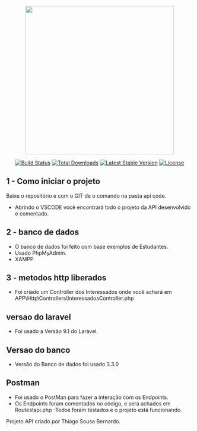 <p align="center"><a href="https://laravel.com" target="_blank"><img src="https://raw.githubusercontent.com/laravel/art/master/logo-lockup/5%20SVG/2%20CMYK/1%20Full%20Color/laravel-logolockup-cmyk-red.svg" width="400"></a></p>

<p align="center">
<a href="https://travis-ci.org/laravel/framework"><img src="https://travis-ci.org/laravel/framework.svg" alt="Build Status"></a>
<a href="https://packagist.org/packages/laravel/framework"><img src="https://img.shields.io/packagist/dt/laravel/framework" alt="Total Downloads"></a>
<a href="https://packagist.org/packages/laravel/framework"><img src="https://img.shields.io/packagist/v/laravel/framework" alt="Latest Stable Version"></a>
<a href="https://packagist.org/packages/laravel/framework"><img src="https://img.shields.io/packagist/l/laravel/framework" alt="License"></a>
</p>

## 1 - Como iniciar o projeto

Baixe o repositório e com o GIT de o comando na pasta api code.

- Abrindo o VSCODE você encontrará todo o projeto da API desenvolvido e comentado.

## 2 - banco de dados

- O banco de dados foi feito com base exemplos de Estudantes.
- Usado PhpMyAdmin.
- XAMPP.


## 3 - metodos http liberados

- Foi criado um Controller dos Interessados onde você achará em APP\Http\Controllers\InteressadosController.php

## versao do laravel 

- Foi usado a Versão 9.1 do Laravel.

## Versao do banco

- Versão do Banco de dados foi usado 3.3.0

## Postman

- Foi usado o PostMan para fazer a interação com os Endpoints.
- Os Endpoints foram comentados no código, e será achados em Routes\api.php
-Todos foram testados e o projeto está funcionando.

Projeto API criado por Thiago Sousa Bernardo.


